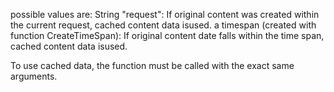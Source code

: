 
possible values are:
String "request": If original content was created within the current request, cached content data isused.
a timespan (created with function CreateTimeSpan): If original content date falls within the time span, cached content data isused. 

To use cached data, the function must be called with the exact same arguments.
		
